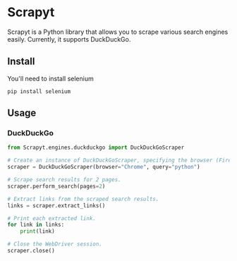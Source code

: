 # Scrapyt

Scrapyt is a Python library that allows you to scrape various search engines easily. Currently, it supports DuckDuckGo.

## Install

You'll need to install selenium

```
pip install selenium
```

## Usage

### DuckDuckGo

```python
from Scrapyt.engines.duckduckgo import DuckDuckGoScraper

# Create an instance of DuckDuckGoScraper, specifying the browser (Firefox) and the search query ("python").
scraper = DuckDuckGoScraper(browser="Chrome", query="python")

# Scrape search results for 2 pages.
scraper.perform_search(pages=2)

# Extract links from the scraped search results.
links = scraper.extract_links()

# Print each extracted link.
for link in links:
    print(link)

# Close the WebDriver session.
scraper.close()
```
